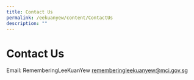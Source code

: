```yaml
---
title: Contact Us
permalink: /eekuanyew/content/ContactUs
description: ""
---
```

# **Contact** **Us** 
Email: RememberingLeeKuanYew <rememberingleekuanyew@mci.gov.sg>